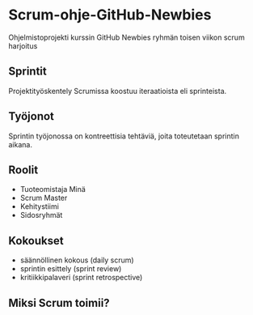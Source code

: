 # Scrum-ohje-GitHub-Newbies
Ohjelmistoprojekti kurssin GitHub Newbies ryhmän toisen viikon scrum harjoitus

## Sprintit
Projektityöskentely Scrumissa koostuu iteraatioista eli sprinteista. 

## Työjonot

Sprintin työjonossa on kontreettisia tehtäviä, joita toteutetaan sprintin aikana.

## Roolit
+ Tuoteomistaja
Minä
+ Scrum Master
+ Kehitystiimi
+ Sidosryhmät

## Kokoukset
+ säännöllinen kokous (daily scrum)
+ sprintin esittely (sprint review)
+ kritiikkipalaveri (sprint retrospective)

## Miksi Scrum toimii?
